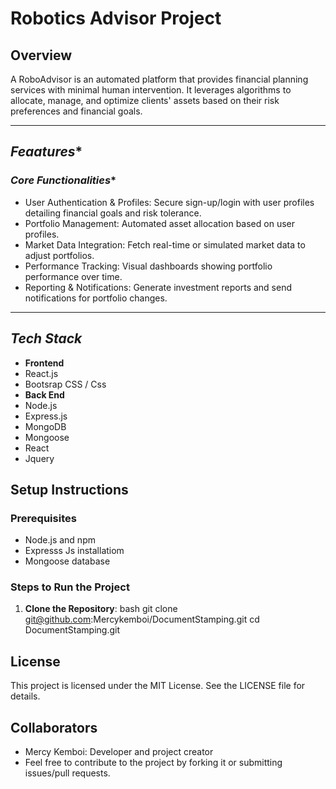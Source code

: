 # Robotics Advisor Project

## Overview
A RoboAdvisor is an automated platform that provides financial planning services with minimal human intervention. It leverages algorithms to allocate, manage, and optimize clients' assets based on their risk preferences and financial goals.

---


## *Feaatures**
### *Core Functionalities**
-	User Authentication & Profiles: Secure sign-up/login with user profiles detailing financial goals and risk tolerance.
-	Portfolio Management: Automated asset allocation based on user profiles.
-	Market Data Integration: Fetch real-time or simulated market data to adjust portfolios.
-	Performance Tracking: Visual dashboards showing portfolio performance over time.
-	Reporting & Notifications: Generate investment reports and send notifications for portfolio changes.

---

## *Tech Stack*
- **Frontend**
- React.js
- Bootsrap CSS / Css
- **Back End**
- Node.js
- Express.js
- MongoDB
- Mongoose
- React
- Jquery

## **Setup Instructions**
### **Prerequisites**
- Node.js and npm
- Expresss Js installatiom
- Mongoose database
### **Steps to Run the Project**
1. **Clone the Repository**:
bash
git clone git@github.com:Mercykemboi/DocumentStamping.git
cd DocumentStamping.git



## License
This project is licensed under the MIT License. See the LICENSE file for details.

## Collaborators
- Mercy Kemboi: Developer and project creator
- Feel free to contribute to the project by forking it or submitting issues/pull requests.
